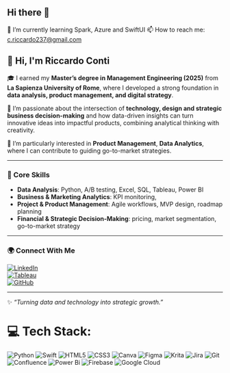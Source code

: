 ## Hi there 👋

🌱 I’m currently learning Spark, Azure and SwiftUI
📫 How to reach me: c.riccardo237@gmail.com
## 👋 Hi, I'm Riccardo Conti  

🎓 I earned my **Master’s degree in Management Engineering (2025)** from **La Sapienza University of Rome**, where I developed a strong foundation in **data analysis, product management, and digital strategy**.  

🚀 I’m passionate about the intersection of **technology, design and strategic business decision-making** and how data-driven insights can turn innovative ideas into impactful products, combining analytical thinking with creativity. 

🔭 I’m particularly interested in **Product Management**, **Data Analytics**, where I can contribute to guiding go-to-market strategies.

---


### 🧩 Core Skills
- **Data Analysis**: Python, A/B testing, Excel, SQL, Tableau, Power BI
- **Business & Marketing Analytics**: KPI monitoring,
- **Project & Product Management**: Agile workflows, MVP design, roadmap planning  
- **Financial & Strategic Decision-Making**: pricing, market segmentation, go-to-market strategy  

---

### 🌍 Connect With Me
[![LinkedIn](https://img.shields.io/badge/LinkedIn-0077B5?style=flat&logo=linkedin&logoColor=white)](https://www.linkedin.com/in/riccardo-conti/)  
[![Tableau](https://img.shields.io/badge/Tableau-005571?style=flat&logo=tableau&logoColor=white)](https://public.tableau.com/app/profile/riccardo.conti)  
[![GitHub](https://img.shields.io/badge/GitHub-181717?style=flat&logo=github&logoColor=white)](https://github.com/riccardoconti)  

---

✨ *“Turning data and technology into strategic growth.”*


# 💻 Tech Stack:
![Python](https://img.shields.io/badge/python-3670A0?style=for-the-badge&logo=python&logoColor=ffdd54) ![Swift](https://img.shields.io/badge/swift-F54A2A?style=for-the-badge&logo=swift&logoColor=white) ![HTML5](https://img.shields.io/badge/html5-%23E34F26.svg?style=for-the-badge&logo=html5&logoColor=white) ![CSS3](https://img.shields.io/badge/css3-%231572B6.svg?style=for-the-badge&logo=css3&logoColor=white) ![Canva](https://img.shields.io/badge/Canva-%2300C4CC.svg?style=for-the-badge&logo=Canva&logoColor=white) ![Figma](https://img.shields.io/badge/figma-%23F24E1E.svg?style=for-the-badge&logo=figma&logoColor=white) ![Krita](https://img.shields.io/badge/Krita-203759?style=for-the-badge&logo=krita&logoColor=EEF37B) ![Jira](https://img.shields.io/badge/jira-%230A0FFF.svg?style=for-the-badge&logo=jira&logoColor=white) ![Git](https://img.shields.io/badge/git-%23F05033.svg?style=for-the-badge&logo=git&logoColor=white) ![Confluence](https://img.shields.io/badge/confluence-%23172BF4.svg?style=for-the-badge&logo=confluence&logoColor=white) ![Power Bi](https://img.shields.io/badge/power_bi-F2C811?style=for-the-badge&logo=powerbi&logoColor=black) ![Firebase](https://img.shields.io/badge/firebase-a08021?style=for-the-badge&logo=firebase&logoColor=ffcd34) ![Google Cloud](https://img.shields.io/badge/GoogleCloud-%234285F4.svg?style=for-the-badge&logo=google-cloud&logoColor=white)
